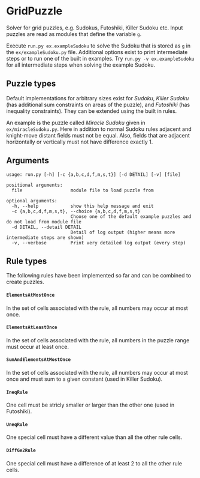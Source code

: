 # GridPuzzle
Solver for grid puzzles, e.g. Sudokus, Futoshiki, Killer Sudoku etc.
Input puzzles are read as modules that define the variable `g`.

Execute  `run.py ex.exampleSudoku` to solve the Sudoku that is stored as `g` in the `ex/exampleSudoku.py` file.
Additional options exist to print intermediate steps or to run one of the built in examples.
Try `run.py -v ex.exampleSudoku` for all intermediate steps when solving the example Sudoku.

## Puzzle types
Default implementations for arbitrary sizes exist for _Sudoku_,
_Killer Sudoku_ (has additional sum constraints on areas of the puzzle),
and _Futoshiki_ (has inequality constraints).
They can be extended using the built in rules.

An example is the puzzle called _Miracle Sudoku_ given in `ex/miracleSudoku.py`.
Here in addition to normal Sudoku rules adjacent and knight-move distant fields must not be equal.
Also, fields that are adjacent horizontally or vertically must not have difference exactly 1.


## Arguments

```
usage: run.py [-h] [-c {a,b,c,d,f,m,s,t}] [-d DETAIL] [-v] [file]

positional arguments:
  file                  module file to load puzzle from

optional arguments:
  -h, --help            show this help message and exit
  -c {a,b,c,d,f,m,s,t}, --choice {a,b,c,d,f,m,s,t}
                        Choose one of the default example puzzles and do not load from module file
  -d DETAIL, --detail DETAIL
                        Detail of log output (higher means more intermediate steps are shown)
  -v, --verbose         Print very detailed log output (every step)
```

## Rule types
The following rules have been implemented so far and can be combined to create puzzles.

#### `ElementsAtMostOnce`
In the set of cells associated with the rule, all numbers may occur at most once.

#### `ElementsAtLeastOnce`
In the set of cells associated with the rule, all numbers in the puzzle range must occur at least once.

#### `SumAndElementsAtMostOnce`
In the set of cells associated with the rule, all numbers may occur at most once
and must sum to a given constant (used in Killer Sudoku).

#### `IneqRule`
One cell must be stricly smaller or larger than the other one (used in Futoshiki).

#### `UneqRule`
One special cell must have a different value than all the other rule cells.

#### `DiffGe2Rule`
One special cell must have a difference of at least 2 to all the other rule cells.
